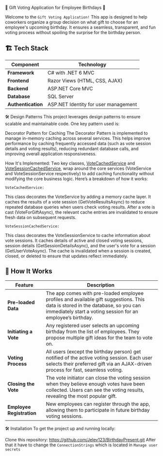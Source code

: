 🎁 Gift Voting Application for Employee Birthdays 🎂

Welcome to the `Gift Voting Application!` This app is designed to help coworkers organize a group decision on what gift to choose for an employee's upcoming birthday. It ensures a seamless, transparent, and fun voting process without spoiling the surprise for the birthday person.

## 🏗️ Tech Stack

| **Component**       | **Technology**                        |
|---------------------|---------------------------------------|
| **Framework**       | C# with .NET 6 MVC                    |
| **Frontend**        | Razor Views (HTML, CSS, AJAX)         |
| **Backend**         | ASP.NET Core MVC                      |
| **Database**        | SQL Server                            |
| **Authentication**  | ASP.NET Identity for user management  |


🛠️ Design Patterns
This project leverages design patterns to ensure scalable and maintainable code. One key pattern used is:

Decorator Pattern for Caching
The Decorator Pattern is implemented to manage in-memory caching across several services. This helps improve performance by caching frequently accessed data (such as vote session details and voting results), reducing redundant database calls, and improving overall application responsiveness.

How It's Implemented:
Two key classes, [VoteCachedService](https://github.com/Jelev123/BirthdayPresent/blob/main/BirthdayPresent.Core/Services/Cached/VoteCachedService.cs) and [VoteSessionCachedService](https://github.com/Jelev123/BirthdayPresent/blob/main/BirthdayPresent.Core/Services/Cached/VoteSessionCachedService.cs), wrap around the core services (VoteService and VoteSessionService respectively) to add caching functionality without modifying the core business logic. Here’s a breakdown of how it works:

`VoteCachedService:`

This class decorates the VoteService by adding a memory cache layer.
It caches the results of a vote session (GetVoteResultsAsync) to reduce repeated database queries when users check voting results.
After a vote is cast (VoteForGiftAsync), the relevant cache entries are invalidated to ensure fresh data on subsequent requests.

`VoteSessionCachedService:`

This class decorates the VoteSessionService to cache information about vote sessions.
It caches details of active and closed voting sessions, session details (GetSessionDetailsAsync), and the user's vote for a session (GetUserVoteAsync).
The cache is invalidated when a session is created, closed, or deleted to ensure that updates reflect immediately.


## 🎉 How It Works

| **Feature**               | **Description**                                                                                          |
|---------------------------|----------------------------------------------------------------------------------------------------------|
| **Pre-loaded Data**        | The app comes with pre-loaded employee profiles and available gift suggestions. This data is stored in the database, so you can immediately start a voting session for an employee’s birthday. |
| **Initiating a Vote**      | Any registered user selects an upcoming birthday from the list of employees. They propose multiple gift ideas for the team to vote on. |
| **Voting Process**         | All users (except the birthday person) get notified of the active voting session. Each user selects their preferred gift via an AJAX-driven process for fast, seamless voting. |
| **Closing the Vote**       | The vote initiator can close the voting session when they believe enough votes have been collected. Users can see the voting results, revealing the most popular gift. |
| **Employee Registration**  | New employees can register through the app, allowing them to participate in future birthday voting sessions. |

🛠️ Installation
To get the project up and running locally:

Clone this repository: https://github.com/Jelev123/BirthdayPresent.git
After that it have to change the `ConnectionStrings` which is located in `Manage user secrets`

